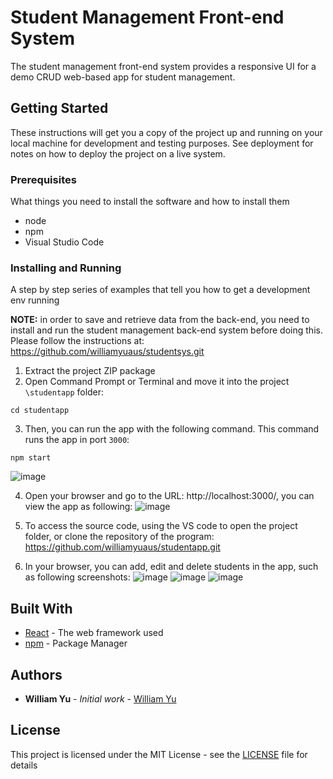# Student Management Front-end System
The student management front-end system provides a responsive UI for a demo CRUD web-based app for student management.



## Getting Started

These instructions will get you a copy of the project up and running on your local machine for development and testing purposes. See deployment for notes on how to deploy the project on a live system.

### Prerequisites

What things you need to install the software and how to install them

- node
- npm
- Visual Studio Code 



### Installing and Running

A step by step series of examples that tell you how to get a development env running

**NOTE:** in order to save and retrieve data from the back-end, you need to install and run the student management back-end system before doing this. Please follow the instructions at: https://github.com/williamyuaus/studentsys.git

1. Extract the project ZIP package
2. Open Command Prompt or Terminal and move it into the project `\studentapp` folder: 

```
cd studentapp
```
3. Then, you can run the app with the following command. This command runs the app in port `3000`:

```
npm start
```
![image](https://user-images.githubusercontent.com/60310380/84105202-f278c100-aa5a-11ea-8700-01ea475ee6ae.png)

4. Open your browser and go to the URL: http://localhost:3000/, you can view the app as following:
![image](https://user-images.githubusercontent.com/60310380/84104672-86498d80-aa59-11ea-8192-5c37a5b63d99.png)

5. To access the source code, using the VS code to open the project folder, or clone the repository of the program: https://github.com/williamyuaus/studentapp.git
6. In your browser, you can add, edit and delete students in the app, such as following screenshots:
![image](https://user-images.githubusercontent.com/60310380/84104709-a416f280-aa59-11ea-853a-04eceb40126a.png)
![image](https://user-images.githubusercontent.com/60310380/84104765-c872cf00-aa59-11ea-8b6b-aee180b97bb7.png)
![image](https://user-images.githubusercontent.com/60310380/84104921-1ee00d80-aa5a-11ea-9317-1fe63547f5a1.png) 


## Built With

* [React](https://reactjs.org/docs/getting-started.html) - The web framework used
* [npm](https://docs.npmjs.com/) - Package Manager

## Authors

* **William Yu** - *Initial work* - [William Yu](https://github.com/williamyuaus)

## License

This project is licensed under the MIT License - see the [LICENSE](LICENSE) file for details
